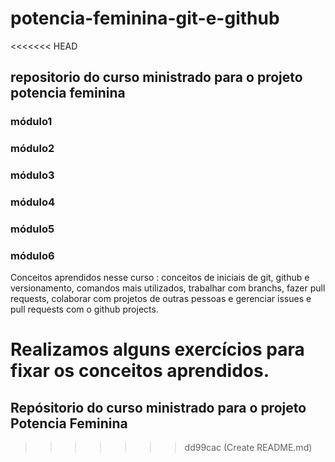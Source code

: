 # potencia-feminina-git-e-github

<<<<<<< HEAD


## repositorio do curso ministrado para o projeto potencia feminina


### módulo1
### módulo2
### módulo3
### módulo4
### módulo5
### módulo6


Conceitos aprendidos nesse curso : conceitos de iniciais de git, github e versionamento, comandos mais utilizados, trabalhar com branchs, fazer pull requests, colaborar com projetos de outras pessoas e gerenciar issues e pull requests com o github projects.

Realizamos alguns exercícios para fixar os conceitos aprendidos.
=======
## Repósitorio do curso ministrado para o projeto Potencia Feminina
>>>>>>> dd99cac (Create README.md)
